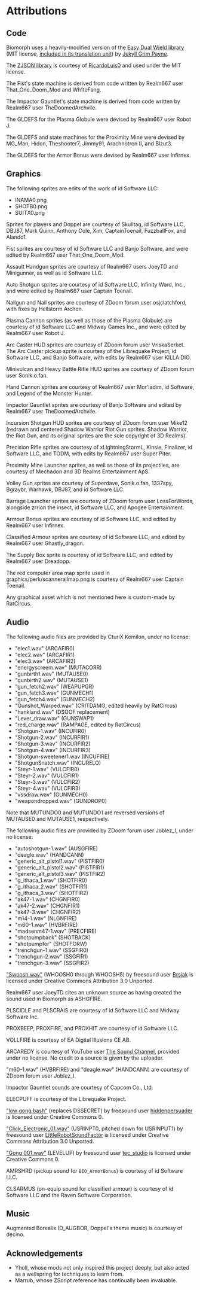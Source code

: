 # Attributions

## Code

Biomorph uses a heavily-modified version of the [Easy Dual Wield library](https://github.com/jekyllgrim/Easy-Dual-Wield) (MIT license, [included in its translation unit](/zscript/biomorph/weapons/base_dw.zs)) by [Jekyll Grim Payne](https://github.com/jekyllgrim).

The [ZJSON library](https://github.com/RicardoLuis0/ZJSON) is courtesy of [RicardoLuis0](https://github.com/RicardoLuis0) and used under the MIT license.

The Fist's state machine is derived from code written by Realm667 user That_One_Doom_Mod and Wh1teFang.

The Impactor Gauntlet's state machine is derived from code written by Realm667 user TheDoomedArchvile.

The GLDEFS for the Plasma Globule were devised by Realm667 user Robot J.

The GLDEFS and state machines for the Proximity Mine were devised by MG_Man, Hidon, Theshooter7, Jimmy91, Arachnotron II, and Blzut3.

The GLDEFS for the Armor Bonus were devised by Realm667 user Infirnex.

## Graphics

The following sprites are edits of the work of id Software LLC:
- INAMA0.png
- SHOTB0.png
- SUITX0.png

Sprites for players and Doppel are courtesy of Skulltag, id Software LLC, DBJ87, Mark Quinn, Anthony Cole, Xim, CaptainToenail, FuzzballFox, and Alando1.

Fist sprites are courtesy of id Software LLC and Banjo Software, and were edited by Realm667 user That_One_Doom_Mod.

Assault Handgun sprites are courtesy of Realm667 users JoeyTD and Minigunner, as well as id Software LLC.

Auto Shotgun sprites are courtesy of id Software LLC, Infinity Ward, Inc., and were edited by Realm667 user Captain Toenail. 

Nailgun and Nail sprites are courtesy of ZDoom forum user osjclatchford, with fixes by Hellstorm Archon.

Plasma Cannon sprites (as well as those of the Plasma Globule) are courtesy of id Software LLC and Midway Games Inc., and were edited by Realm667 user Robot J.

Arc Caster HUD sprites are courtesy of ZDoom forum user VriskaSerket.
The Arc Caster pickup sprite is courtesy of the Librequake Project, id Software LLC, and Banjo Software, with edits by Realm667 user KILLA DIO.

Minivulcan and Heavy Battle Rifle HUD sprites are courtesy of ZDoom forum user Sonik.o.fan.

Hand Cannon sprites are courtesy of Realm667 user Mor'ladim, id Software, and Legend of the Monster Hunter.

Impactor Gauntlet sprites are courtesy of Banjo Software and edited by Realm667 user TheDoomedArchvile.

Incursion Shotgun HUD sprites are courtesy of ZDoom forum user Mike12 (redrawn and centered Shadow Warrior Riot Gun sprites. Shadow Warrior, the Riot Gun, and its original sprites are the sole copyright of 3D Realms).

Precision Rifle sprites are courtesy of xLightningStormL, Kinsie, Finalizer, id Software LLC, and TODM, with edits by Realm667 user Super Piter.

Proximity Mine Launcher sprites, as well as those of its projectiles, are courtesy of Mechadon and 3D Realms Entertainment ApS.

Volley Gun sprites are courtesy of Superdave, Sonik.o.fan, 1337spy, Bgraybr, Warhawk, DBJ87, and id Software LLC.

Barrage Launcher sprites are courtesy of ZDoom forum user LossForWords, alongside zrrion the insect, id Software LLC, and Apogee Entertainment.

Armour Bonus sprites are courtesy of id Software LLC, and edited by Realm667 user Infirnex.

Classified Armour sprites are courtesy of id Software LLC, and edited by Realm667 user Ghastly_dragon.

The Supply Box sprite is courtesy of id Software LLC, and edited by Realm667 user Dreadopp.

The red computer area map sprite used in graphics/perk/scannerallmap.png is courtesy of Realm667 user Captain Toenail.

Any graphical asset which is not mentioned here is custom-made by RatCircus.

## Audio

The following audio files are provided by CturiX Kemilon, under no license:
- "elec1.wav" (ARCAFIR0)
- "elec2.wav" (ARCAFIR1)
- "elec3.wav" (ARCAFIR2)
- "energyscreem.wav" (MUTACORR)
- "gunbirth1.wav" (MUTAUSE0)
- "gunbirth2.wav" (MUTAUSE1)
- "gun_fetch2.wav" (WEAPUPGR)
- "gun_fetch3.wav" (GUNMECH1)
- "gun_fetch4.wav" (GUNMECH2)
- "Gunshot_Warped.wav" (CRITDAMG, edited heavily by RatCircus)
- "hankland.wav" (DSOOF replacement)
- "Lever_draw.wav" (GUNSWAP1)
- "red_charge.wav" (RAMPAGE, edited by RatCircus)
- "Shotgun-1.wav" (INCUFIR0)
- "Shotgun-2.wav" (INCURFIR1)
- "Shotgun-3.wav" (INCURFIR2)
- "Shotgun-4.wav" (INCURFIR3)
- "Shotgun-sweetener1.wav (INCUFIRE)
- "ShotgunSnatch.wav" (INCURELO)
- "Steyr-1.wav" (VULCFIR0)
- "Steyr-2.wav" (VULCFIR1)
- "Steyr-3.wav" (VULCFIR2)
- "Steyr-4.wav" (VULCFIR3)
- "vssdraw.wav" (GUNMECH0)
- "weapondropped.wav" (GUNDROP0)

Note that MUTUNDO0 and MUTUNDO1 are reversed versions of MUTAUSE0 and MUTAUSE1, respectively.

The following audio files are provided by ZDoom forum user Joblez_I, under no license:
- "autoshotgun-1.wav" (AUSGFIRE)
- "deagle.wav" (HANDCANN)
- "generic_alt_pistol1.wav" (PISTFIR0)
- "generic_alt_pistol2.wav" (PISTFIR1)
- "generic_alt_pistol3.wav" (PISTFIR2)
- "g_ithaca_1.wav" (SHOTFIR0)
- "g_ithaca_2.wav" (SHOTFIR1)
- "g_ithaca_3.wav" (SHOTFIR2)
- "ak47-1.wav" (CHGNFIR0)
- "ak47-2.wav" (CHGNFIR1)
- "ak47-3.wav" (CHGNFIR2)
- "m14-1.wav" (NLGNFIRE)
- "m60-1.wav" (HVBRFIRE)
- "madsenm47-1.wav" (PRECFIRE)
- "shotpumpback" (SHOTBACK)
- "shotpumpfor" (SHOTFORW)
- "trenchgun-1.wav" (SSGFIR0)
- "trenchgun-2.wav" (SSGFIR1)
- "trenchgun-3.wav" (SSGFIR2)

["Swoosh.wav"](https://freesound.org/people/Brsjak/sounds/482880/) (WHOOSH0 through WHOOSH5) by freesound user [Brsjak](https://freesound.org/people/Brsjak/) is licensed under Creative Commons Attribution 3.0 Unported.

Realm667 user JoeyTD cites an unknown source as having created the sound used in Biomorph as ASHGFIRE.

PLSCIDLE and PLSCRAIS are courtesy of id Software LLC and Midway Software Inc.

PROXBEEP, PROXFIRE, and PROXHIT are courtesy of id Software LLC. 

VOLLFIRE is courtesy of EA Digital Illusions CE AB.

ARCAREDY is courtesy of YouTube user [The Sound Channel](https://www.youtube.com/watch?v=5JUDxCWnWRM), provided under no license. No credit to a source is given by the uploader.

"m60-1.wav" (HVBRFIRE) and "deagle.wav" (HANDCANN) are courtesy of ZDoom forum user Joblez_I. 

Impactor Gauntlet sounds are courtesy of Capcom Co., Ltd.

ELECPUFF is courtesy of the Librequake Project.

["low gong bash"](https://freesound.org/people/hiddenpersuader/sounds/155460/) (replaces DSSECRET) by freesound user [hiddenpersuader](https://freesound.org/people/hiddenpersuader/) is licensed under Creative Commons 0.

["Click_Electronic_01.wav"](https://freesound.org/people/LittleRobotSoundFactory/sounds/288951/) (USRINPT0, pitched down for USRINPUT1) by freesound user [LittleRobotSoundFactor](https://freesound.org/people/LittleRobotSoundFactory/) is licensed under Creative Commons Attribution 3.0 Unported.

["Gong 001.wav"](https://freesound.org/people/tec_studio/sounds/361495/) (LEVELUP) by freesound user [tec_studio](https://freesound.org/people/tec_studio/) is licensed under Creative Commons 0.

AMRSHRD (pickup sound for `BIO_ArmorBonus`) is courtesy of id Software LLC.

CLSARMUS (on-equip sound for classified armour) is courtesy of id Software LLC and the Raven Software Corporation.

## Music

Augmented Borealis (D_AUGBOR, Doppel's theme music) is courtesy of decino.

## Acknowledgements

- Yholl, whose mods not only inspired this project deeply, but also acted as a wellspring for techniques to learn from.
- Marrub, whose ZScript reference has continually been invaluable.
